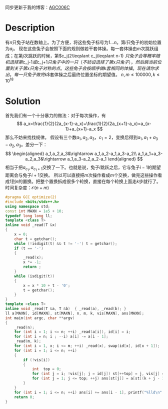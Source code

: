 同步更新于我的博客：[AGC006C](https://www.skyofwar.net/2019/04/18/agc006c.html)

# Description
有$n$只兔子站在数轴上。为了方便，将这些兔子标号为$1\ldots n$。第$i$只兔子的初始位置为$a_i$。
现在这些兔子会按照下面的规则做若干套体操。每一套体操由$m$次跳跃组成；在第$j$次跳跃的时候，第$c_j(2\leqslant c_j\leqslant n-1) $只兔子会等概率随机选择第$c_j-1$或$c_j+1$只兔子中的一只（不妨设选择了第$x$只兔子），然后跳当前位置到关于第$x$只兔子对称的点。
这些兔子会按顺序做$k$套相同的体操。现在请你求出，每一只兔子做完$k$套体操之后最终位置坐标的期望值。
$n,m\leqslant 100000,k\leqslant {10}^{18}$
# Solution
首先我们有一个十分暴力的做法：对于每次操作，有
$$ a_x=\frac{1}{2}(2a_{x-1}-a_x)+\frac{1}{2}(2a_{x+1}-a_x)=a_{x-1}+a_{x+1}-a_x $$
那么不妨来找找规律。
假设有三个数$a_1,a_2,a_3$，$c_1=2$，变换后得到$a_1,a_1+a_3-a_2,a_3$。差分一下：
$$ \begin{aligned} a_1,a_2,a_3&\rightarrow a_1,a_2-a_1,a_3-a_2\\ a_1,a_1+a_3-a_2,a_3&\rightarrow a_1,a_3-a_2,a_2-a_1 \end{aligned} $$
相当于把$a_{c_1},a_{c_1+1}$交换了一下。也就是说，兔子$i$跳跃之后，它与兔子$i-1$的期望距离会与兔子$i+1$交换。
所以可以直接把$m$次操作看成$m$个交换，做完这些操作看成$1$到$n$的置换。把整个置换拆成很多个轮换，直接在每个轮换上面走$k$步就行了。时间复杂度：$\mathcal O(n+m)$

```cpp
#pragma GCC optimize(2)
#include <bits/stdc++.h>
using namespace std;
const int MAXN = 1e5 + 10;
typedef long long ll;
template <class T>
inline void _read(T &x)
{
    x = 0;
    char t = getchar();
    while (!isdigit(t) && t != '-') t = getchar();
    if (t == '-')
    {
        _read(x);
        x *= -1;
        return ;
    }
    while (isdigit(t))
    {
        x = x * 10 + t - '0';
        t = getchar();
    }
}
template <class T>
inline void _read(T &a, T &b)  { _read(a), _read(b); } 
ll a[MAXN], id[MAXN], st[MAXN], n, m, k, vis[MAXN], ans[MAXN];
int main(int argc, char **argv)
{
    _read(n);
    for (int i = 1; i <= n; ++i) _read(a[i]), id[i] = i;
    for (int i = n; i ; --i) a[i] -= a[i - 1];
    _read(m, k);
    for (int i = 1, x; i <= m; ++i) _read(x), swap(id[x], id[x + 1]);
    for (int i = 1; i <= n; ++i)
    {
        if (!vis[i])
        {
            int  top = 0;
            for (int j = i; !vis[j]; j = id[j]) st[++top] = j, vis[j] = 1;
            for (int j = 1; j <= top; ++j) ans[st[j]] = a[st[(k + j - 1) % top + 1]];
        }
    }
    for (int i = 1; i <= n; ++i) ans[i] += ans[i - 1], printf("%lld\n", ans[i]);
    return 0;
}
```